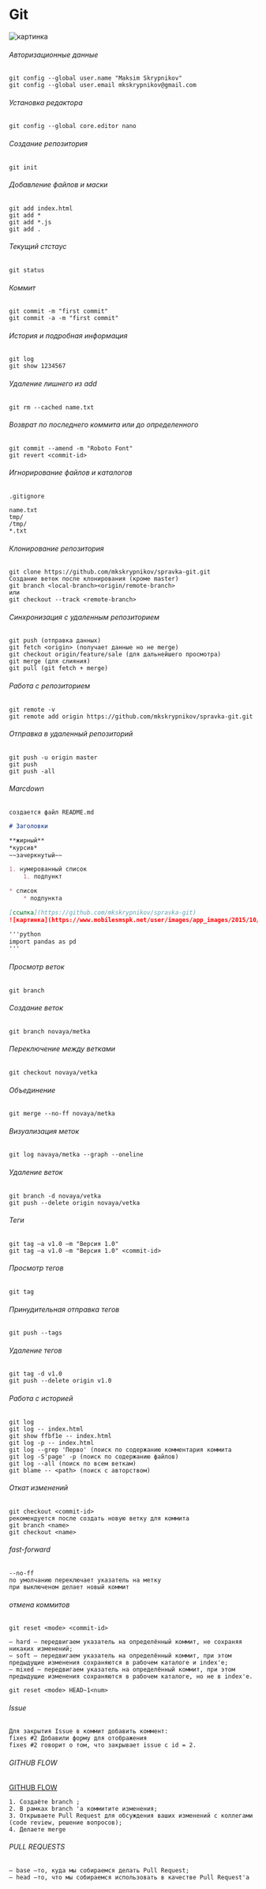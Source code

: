 # Git

![картинка](https://www.mobilesmspk.net/user/images/app_images/2015/10/10/www.mobilesmspk.net_github_1111.jpg)
###### Авторизационные данные

```
git config --global user.name "Maksim Skrypnikov"
git config --global user.email mkskrypnikov@gmail.com
```

###### Установка редактора
```
git config --global core.editor nano
```


###### Создание репозитория

```
git init
```
###### Добавление файлов и маски
```
git add index.html
git add *
git add *.js
git add .
```

###### Текущий стстаус
```
git status
```

###### Коммит
```
git commit -m "first commit"
git commit -a -m "first commit"
```

###### История и подробная информация
```
git log
git show 1234567
```

###### Удаление лишнего из add
```
git rm --cached name.txt
```

###### Возврат по последнего коммита или до определенного
```
git commit --amend -m "Roboto Font"
git revert <commit-id>
```

###### Игнорирование файлов и каталогов
```
.gitignore

name.txt
tmp/
/tmp/
*.txt
```

###### Клонирование репозитория
```
git clone https://github.com/mkskrypnikov/spravka-git.git
Создание веток после клонирования (кроме master)
git branch <local-branch><origin/remote-branch>
или
git checkout --track <remote-branch>

```

###### Синхронизация с удаленным репозиторием
```
git push (отправка данных)
git fetch <origin> (получает данные но не merge)
git checkout origin/feature/sale (для дальнейшего просмотра)
git merge (для слияния)
git pull (git fetch + merge)

```

###### Работа с репозиторием
```
git remote -v
git remote add origin https://github.com/mkskrypnikov/spravka-git.git
```

###### Отправка в удаленный репозиторий
```
git push -u origin master
git push
git push -all
```

###### Marcdown
```
создается файл README.md
```

```markdown
# Заголовки

**жирный**
*курсив*
~~зачеркнутый~~

1. нумерованный список
    1. подпункт

* список
    * подпункта 

[ссылка](https://github.com/mkskrypnikov/spravka-git)
![картинка](https://www.mobilesmspk.net/user/images/app_images/2015/10/10/www.mobilesmspk.net_github_1111.jpg)

'''python
import pandas as pd
'''
```

###### Просмотр веток
```
git branch
```

###### Создание веток
```
git branch novaya/metka
```
###### Переключение между ветками
```
git checkout novaya/vetka

```
###### Объединение
```
git merge --no-ff novaya/metka
```
###### Визуализация меток
```
git log navaya/metka --graph --oneline
```
###### Удаление веток
```
git branch -d novaya/vetka
git push --delete origin novaya/vetka
```
###### Теги
```
git tag –a v1.0 –m "Версия 1.0"
git tag –a v1.0 –m "Версия 1.0" <commit-id>
```
###### Просмотр тегов
```
git tag
```
###### Принудительная отправка тегов
```
git push --tags
```
###### Удаление тегов
```
git tag -d v1.0
git push --delete origin v1.0
```
###### Работа с историей
```
git log
git log -- index.html
git show ffbf1e -- index.html
git log -p -- index.html
git log --grep 'Перво' (поиск по содержанию комментария коммита
git log -S'page' -p (поиск по содержанию файлов)
git log --all (поиск по всем веткам)
git blame -- <path> (поиск с авторством)
```
###### Откат изменений
```
git checkout <commit-id>
рекомендуется после создать новую ветку для коммита
git branch <name>
git checkout <name>
```

###### fast-forward
```
--no-ff
по умолчанию переключает указатель на метку
при выключеном делает новый коммит
```

###### отмена коммитов
```
git reset <mode> <commit-id>

— hard – передвигаем указатель на определённый коммит, не сохраняя
никаких изменений;
— soft – передвигаем указатель на определённый коммит, при этом
предыдущие изменения сохраняются в рабочем каталоге и index'е;
— mixed – передвигаем указатель на определённый коммит, при этом
предыдущие изменения сохраняются в рабочем каталоге, но не в index'е.

git reset <mode> HEAD~1<num>
```
###### Issue
```
Для закрытия Issue в коммит добавить коммент:
fixes #2 Добавили форму для отображения 
fixes #2 говорит о том, что закрывает issue с id = 2.

```

###### GITHUB FLOW
[GITHUB FLOW](https://guides.github.com/introduction/flow/)
```
1. Создаёте branch ;
2. В рамках branch 'а коммитите изменения;
3. Открываете Pull Request для обсуждения ваших изменений с коллегами
(code review, решение вопросов);
4. Делаете merge
```
###### PULL REQUESTS
```
— base –то, куда мы собираемся делать Pull Request;
— head –то, что мы собираемся использовать в качестве Pull Request'а
```
